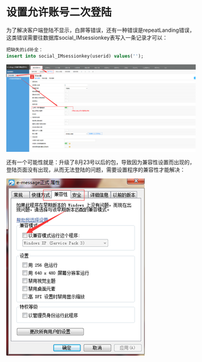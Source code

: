 # 设置允许账号二次登陆

为了解决客户端登陆不显示，白屏等错误，还有一种错误是repeatLanding错误，这类错误需要往数据库social_IMsessionkey表写入一条记录才可以：

```sql
把缺失的id补全：
insert into social_IMsessionkey(userid) values('');
```

![允许同一用户重复登录](/image/c3/后端设置允许同一用户重复登录.png "Title")

还有一个可能性就是：升级了8月23号以后的包，导致因为兼容性设置而出现的，登陆页面没有出现，从而无法登陆的问题，需要设置程序的兼容性才能解决：

![设置兼容性](/image/c3/设置兼容性.png "Title")